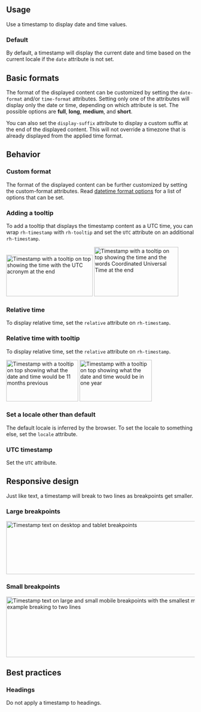 <style data-helmet>
  rh-code-block script {
    white-space: pre-wrap;
  }

  rh-code-block + uxdot-example {
    margin-block-start: var(--rh-space-3xl, 48px);
  }
  
  uxdot-example rh-code-block {
    margin-block-start: var(--rh-space-lg, 16px);
  }

  .grid uxdot-example {
    margin-block-end: 0;
  }
</style>

## Usage 

Use a timestamp to display date and time values.


### Default

By default, a timestamp will display the current date and time based on the current locale if the `date` attribute is not set.

<uxdot-example>
  <rh-timestamp></rh-timestamp>
</uxdot-example>


## Basic formats

The format of the displayed content can be customized by setting the `date-format` and/or `time-format` attributes. Setting only one of the attributes will display only the date or time, depending on which attribute is set. The possible options are **full**, **long**, **medium**, and **short**.

You can also set the `display-suffix` attribute to display a custom suffix at the end of the displayed content. This will not override a timezone that is already displayed from the applied time format.

<div class="grid sm-two-columns">
  <uxdot-example>
    <rh-timestamp date-format="full" time-format="full"></rh-timestamp>
    <rh-code-block compact>
      <script type="text/html">
<rh-timestamp date-format="full" time-format="full"></rh-timestamp>
      </script>
    </rh-code-block>
  </uxdot-example>
  <uxdot-example>
    <rh-timestamp date-format="full"></rh-timestamp>
    <rh-code-block compact>
      <script type="text/html">
<rh-timestamp date-format="full"></rh-timestamp>
      </script>
    </rh-code-block>
  </uxdot-example>
  <uxdot-example>
    <rh-timestamp time-format="full"></rh-timestamp>
    <rh-code-block compact>
      <script type="text/html">
<rh-timestamp time-format="full"></rh-timestamp>
      </script>
    </rh-code-block>
  </uxdot-example>
  <uxdot-example>
    <rh-timestamp date-format="medium" time-format="short" display-suffix="US Eastern"></rh-timestamp>
    <rh-code-block compact>
      <script type="text/html">
<rh-timestamp date-format="medium" time-format="short" display-suffix="US Eastern"></rh-timestamp>
      </script>
    </rh-code-block>      
  </uxdot-example>
</div>


## Behavior

### Custom format

The format of the displayed content can be further customized by setting the custom-format attributes. Read [datetime format options](https://developer.mozilla.org/en-US/docs/Web/JavaScript/Reference/Global_Objects/Intl/DateTimeFormat/DateTimeFormat#options) for a list of options that can be set.

<uxdot-example>
  <rh-timestamp id="timestamp-custom-format" date="Sat Jan 01 2022 00:00:00 GMT-0500"></rh-timestamp>
  <rh-code-block compact>
  <script type="text/html">
<rh-timestamp id="timestamp-custom-format" date="Sat Jan 01 2022 00:00:00 GMT-0500"></rh-timestamp>
<script>
  document.getElementById(‘timestamp-custom-format’).customFormat = {
    year: ‘2-digit’,
    month: ‘short’,
    weekday: ‘short’,
    day: ‘numeric’,
    hour: ‘numeric’
  };
<</script><script type="text/html">/script>
  </script>
</rh-code-block>
</uxdot-example>


### Adding a tooltip

To add a tooltip that displays the timestamp content as a UTC time, you can wrap `rh-timestamp` with `rh-tooltip` and set the `UTC` attribute on an additional `rh-timestamp`.

<uxdot-example width-adjustment="231px">
  <img src="../timestamp-tooltip-1.png"
        alt="Timestamp with a tooltip on top showing the time with the UTC acronym at the end"
        width="231"
        height="111">
</uxdot-example>

<rh-code-block compact>
  <script type="text/html">
<rh-tooltip>
  <rh-timestamp slot="content" utc></rh-timestamp>
</rh-tooltip>
  </script>
</rh-code-block>

<uxdot-example width-adjustment="225px">
  <img src="../timestamp-tooltip-2.png"
        alt="Timestamp with a tooltip on top showing the time and the words Coordinated Universal Time at the end"
        width="225"
        height="132">
</uxdot-example>

<rh-code-block compact>
  <script type="text/html">
<rh-tooltip>
  <rh-timestamp slot="content" utc display-suffix="Coordinated Universal Time"></rh-timestamp>
</rh-tooltip>
  </script>
</rh-code-block>


### Relative time

To display relative time, set the `relative` attribute on `rh-timestamp`.

<div class="grid sm-two-columns">
  <uxdot-example>
    <rh-timestamp date="Tue Aug 09 2022 14:57:00 GMT-0400 (Eastern Daylight Time)" relative></rh-timestamp>
    <rh-code-block compact>
      <script type="text/html">
<rh-timestamp date="Tue Aug 09 2022 14:57:00 GMT-0400 (Eastern Daylight Time)" relative></rh-timestamp>
      </script>
    </rh-code-block>
  </uxdot-example>
  <uxdot-example>
    <rh-timestamp date="Aug 09 2024 14:57:00 GMT-0400 (Eastern Daylight Time)" relative></rh-timestamp>
    <rh-code-block compact>
      <script type="text/html">
<rh-timestamp date="Aug 09 2024 14:57:00 GMT-0400 (Eastern Daylight Time)" relative></rh-timestamp>
      </script>
    </rh-code-block>
  </uxdot-example>
</div>


### Relative time with tooltip

To display relative time, set the `relative` attribute on `rh-timestamp`.

<uxdot-example width-adjustment="192px">
  <img src="../timestamp-tooltip-3.png"
        alt="Timestamp with a tooltip on top showing what the date and time would be 11 months previous"
        width="192"
        height="111">
</uxdot-example>

<rh-code-block compact>
  <script type="text/html">
<rh-tooltip>
  <rh-timestamp slot="content" date="Tue Aug 09 2022 14:57:00 GMT-0400 (Eastern Daylight Time)"></rh-timestamp>
</rh-tooltip>
  </script>
</rh-code-block>

<uxdot-example width-adjustment="192px">
  <img src="../timestamp-tooltip-4.png"
        alt="Timestamp with a tooltip on top showing what the date and time would be in one year"
        width="193"
        height="111">
</uxdot-example>

<rh-code-block compact>
  <script type="text/html">
<rh-tooltip>
  <rh-timestamp slot="content" date="Aug 09 2024 14:57:00 GMT-0400 (Eastern Daylight Time)"></rh-timestamp>
</rh-tooltip>
  </script>
</rh-code-block>


### Set a locale other than default

The default locale is inferred by the browser. To set the locale to something else, set the `locale` attribute.

<div class="grid sm-two-columns">
  <uxdot-example>
    <rh-timestamp locale="en-GB" date-format="full" time-format="full"></rh-timestamp>
    <rh-code-block compact>
      <script type="text/html">
  <rh-timestamp locale="en-GB" date-format="full" time-format="full"></rh-timestamp>
      </script>
    </rh-code-block>  
  </uxdot-example>

  <uxdot-example>
    <rh-timestamp locale="es" date-format="full" time-format="full"></rh-timestamp>
    <rh-code-block compact>
      <script type="text/html">
  <rh-timestamp locale="es" date-format="full" time-format="full"></rh-timestamp>
      </script>
    </rh-code-block>  
  </uxdot-example>
</div>


### UTC timestamp
Set the `UTC` attribute.

<uxdot-example>
  <rh-timestamp utc></rh-timestamp>
  <rh-code-block compact>
    <script type="text/html">
<rh-timestamp utc></rh-timestamp>
    </script>
  </rh-code-block>
</uxdot-example>


## Responsive design

Just like text, a timestamp will break to two lines as breakpoints get smaller.


### Large breakpoints

<uxdot-example width-adjustment="1000px" variant="full" alignment="left" no-border>
  <img src="../timestamp-breakpoints-large.png"
        alt="Timestamp text on desktop and tablet breakpoints"
        width="1000"
        height="142">
</uxdot-example>


### Small breakpoints

<uxdot-example width-adjustment="568px" variant="full" alignment="left" no-border>
  <img src="../timestamp-breakpoints-small.png"
        alt="Timestamp text on large and small mobile breakpoints with the smallest mobile example breaking to two lines"
        width="576"
        height="162">
</uxdot-example>


## Best practices

### Headings

Do not apply a timestamp to headings.

<uxdot-example danger>
  <h2><rh-timestamp></rh-timestamp></h2>
</uxdot-example>